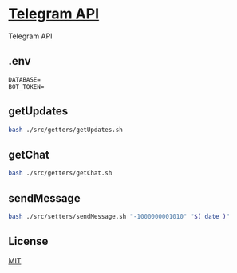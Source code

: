 # [Telegram API](https://core.telegram.org/bots/api)

Telegram API

## .env

```
DATABASE=
BOT_TOKEN=

```

## getUpdates

```sh
bash ./src/getters/getUpdates.sh
```

## getChat

```sh
bash ./src/getters/getChat.sh
```

## sendMessage

```sh
bash ./src/setters/sendMessage.sh "-1000000001010" "$( date )"
```

## License

[MIT](./LICENSE)
